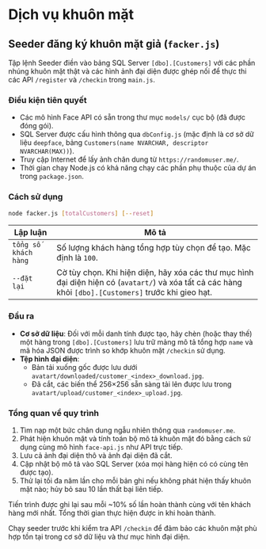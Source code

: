 # Dịch vụ khuôn mặt

## Seeder đăng ký khuôn mặt giả (`facker.js`)

Tập lệnh Seeder điền vào bảng SQL Server `[dbo].[Customers]` với các phần nhúng khuôn mặt thật và các hình ảnh đại diện được ghép nối để thực thi các API `/register` và `/checkin` trong `main.js`.

### Điều kiện tiên quyết

- Các mô hình Face API có sẵn trong thư mục `models/` cục bộ (đã được đóng gói).
- SQL Server được cấu hình thông qua `dbConfig.js` (mặc định là cơ sở dữ liệu `deepface`, bảng `Customers(name NVARCHAR, descriptor NVARCHAR(MAX))`).
- Truy cập Internet để lấy ảnh chân dung từ `https://randomuser.me/`.
- Thời gian chạy Node.js có khả năng chạy các phần phụ thuộc của dự án trong `package.json`.

### Cách sử dụng

``` bash
node facker.js [totalCustomers] [--reset]
```

| Lập luận | Mô tả |
| --- | --- |
| `tổng số khách hàng` | Số lượng khách hàng tổng hợp tùy chọn để tạo. Mặc định là `100`. |
| `--đặt lại` | Cờ tùy chọn. Khi hiện diện, hãy xóa các thư mục hình đại diện hiện có (`avatart/`) và xóa tất cả các hàng khỏi `[dbo].[Customers]` trước khi gieo hạt. |

### Đầu ra

- **Cơ sở dữ liệu**: Đối với mỗi danh tính được tạo, hãy chèn (hoặc thay thế) một hàng trong `[dbo].[Customers]` lưu trữ mảng mô tả tổng hợp `name` và mã hóa JSON được trình so khớp khuôn mặt `/checkin` sử dụng.
- **Tệp hình đại diện**:  
  - Bản tải xuống gốc được lưu dưới `avatart/downloaded/customer_<index>_download.jpg`.  
  - Đã cắt, các biến thể 256×256 sẵn sàng tải lên được lưu trong `avatart/upload/customer_<index>_upload.jpg`.

### Tổng quan về quy trình

1. Tìm nạp một bức chân dung ngẫu nhiên thông qua `randomuser.me`.
2. Phát hiện khuôn mặt và tính toán bộ mô tả khuôn mặt đó bằng cách sử dụng cùng mô hình `face-api.js` như API trực tiếp.
3. Lưu cả ảnh đại diện thô và ảnh đại diện đã cắt.
4. Cập nhật bộ mô tả vào SQL Server (xóa mọi hàng hiện có có cùng tên được tạo).
5. Thử lại tối đa năm lần cho mỗi bản ghi nếu không phát hiện thấy khuôn mặt nào; hủy bỏ sau 10 lần thất bại liên tiếp.

Tiến trình được ghi lại sau mỗi ~10% số lần hoàn thành cùng với tên khách hàng mới nhất. Tổng thời gian thực hiện được in khi hoàn thành.

Chạy seeder trước khi kiểm tra API `/checkin` để đảm bảo các khuôn mặt phù hợp tồn tại trong cơ sở dữ liệu và thư mục hình đại diện.